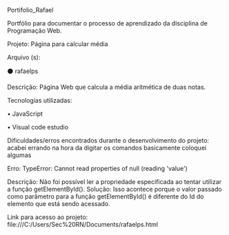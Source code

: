 Portifolio_Rafael

Portfólio para documentar o processo de aprendizado da disciplina de Programação Web.

Projeto: Página para calcular média

Arquivo (s):

⚫ rafaelps

Descrição: Página Web que calcula a média aritmética de duas notas.

Tecnologias utilizadas:

• JavaScript

• Visual code estudio

Dificuldades/erros encontrados durante o desenvolvimento do projeto: acabei errando na hora da digitar os comandos basicamente coloquei algumas

Erro: TypeError: Cannot read properties of null (reading 'value')

Descrição: Não foi possível ler a propriedade especificada ao tentar utilizar a função getElementById(). Solução: Isso acontece porque o valor passado como parâmetro para a função getElementById() é diferente do Id do elemento que está sendo acessado.

Link para acesso ao projeto: file:///C:/Users/Sec%20RN/Documents/rafaelps.html
